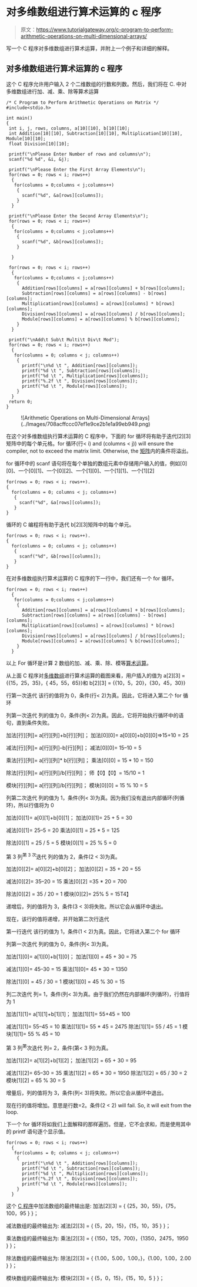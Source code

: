 # 对多维数组进行算术运算的 c 程序

> 原文：<https://www.tutorialgateway.org/c-program-to-perform-arithmetic-operations-on-multi-dimensional-arrays/>

写一个 C 程序对多维数组进行算术运算，并附上一个例子和详细的解释。

## 对多维数组进行算术运算的 c 程序

这个 C 程序允许用户输入 2 个二维数组的行数和列数。然后，我们将在 C. 中对多维数组进行加、减、乘、除等算术运算

```
/* C Program to Perform Arithmetic Operations on Matrix */
#include<stdio.h>

int main()
{
 int i, j, rows, columns, a[10][10], b[10][10];
 int Addition[10][10], Subtraction[10][10], Multiplication[10][10], Module[10][10];
 float Division[10][10];

 printf("\nPlease Enter Number of rows and columns\n");
 scanf("%d %d", &i, &j);

 printf("\nPlease Enter the First Array Elements\n");
 for(rows = 0; rows < i; rows++)
  {
   for(columns = 0;columns < j;columns++)
    {
      scanf("%d", &a[rows][columns]);
    }
  }

 printf("\nPlease Enter the Second Array Elements\n");
 for(rows = 0; rows < i; rows++)
  {
   for(columns = 0;columns < j;columns++)
    {
      scanf("%d", &b[rows][columns]);
    }

  }

 for(rows = 0; rows < i; rows++)
  {
   for(columns = 0;columns < j;columns++)
    {
      Addition[rows][columns] = a[rows][columns] + b[rows][columns];  
      Subtraction[rows][columns] = a[rows][columns] - b[rows][columns];  
      Multiplication[rows][columns] = a[rows][columns] * b[rows][columns];  
      Division[rows][columns] = a[rows][columns] / b[rows][columns];  
      Module[rows][columns] = a[rows][columns] % b[rows][columns];   
    }
  }

 printf("\nAdd\t Sub\t Multi\t Div\t Mod");
 for(rows = 0; rows < i; rows++)
  {
   for(columns = 0; columns < j; columns++)
    {
      printf("\n%d \t ", Addition[rows][columns]);
      printf("%d \t ", Subtraction[rows][columns]);
      printf("%d \t ", Multiplication[rows][columns]);
      printf("%.2f \t ", Division[rows][columns]);
      printf("%d \t ", Module[rows][columns]);
    }
  }
 return 0;
} 
```

<figure class="wp-block-image">![Arithmetic Operations on Multi-Dimensional Arrays](../Images/708acffccc07ef1e9ce2b1e1a99eb949.png)</figure>

在这个对多维数组执行算术运算的 C 程序中，下面的 for 循环将有助于迭代[2][3]矩阵中的每个单元格。for 循环(行< i) and (columns < j)) will ensure the compiler, not to exceed the matrix limit. Otherwise, the [矩阵](https://www.tutorialgateway.org/two-dimensional-array-in-c/)内的条件将溢出。

for 循环中的 scanf 语句将在每个单独的数组元素中存储用户输入的值，例如[0][0]、一个[0][1]、一个[0][2]、一个[1][0]、一个[1][1]、一个[1][2]

```
for(rows = 0; rows < i; rows++).
{
  for(columns = 0; columns < j; columns++)
   {
     scanf("%d", &a[rows][columns]);
   }
}
```

循环的 C 编程将有助于迭代 b[2][3]矩阵中的每个单元。

```
for(rows = 0; rows < i; rows++).
{
  for(columns = 0; columns < j; columns++)
   {
     scanf("%d", &b[rows][columns]);
   }
}
```

在对多维数组执行算术运算的 C 程序的下一行中，我们还有一个 for 循环。

```
for(rows = 0; rows < i; rows++)
  {
   for(columns = 0;columns < j;columns++)
    {
      Addition[rows][columns] = a[rows][columns] + b[rows][columns];  
      Subtraction[rows][columns] = a[rows][columns] - b[rows][columns];  
      Multiplication[rows][columns] = a[rows][columns] * b[rows][columns];  
      Division[rows][columns] = a[rows][columns] / b[rows][columns];  
      Module[rows][columns] = a[rows][columns] % b[rows][columns];   
    }
  }
```

以上 For 循环是计算 2 数组的加、减、乘、除、模等[算术运算](https://www.tutorialgateway.org/arithmetic-operators-in-c/)。

从上面 C 程序对[多维数组](https://www.tutorialgateway.org/multi-dimensional-array-in-c/)进行算术运算的截图来看，用户插入的值为
a[2][3] = {{15，25，35}，{ 45，55，65}}和
b[2][3] = {{10，5，20}，{30，45，30}}

行第一次迭代
该行的值将为 0，条件(行< 2)为真。因此，它将进入第二个 for 循环

列第一次迭代
列的值为 0，条件(列< 2)为真。因此，它将开始执行循环中的语句，直到条件失败。

加法[行][列]= a[行][列]+b[行][列]；
加法[0][0]= a[0][0]+b[0][0]=>15+10 = 25

减法[行][列]= a[行][列]–b[行][列]；
减法[0][0]= 15–10 = 5

乘法[行][列]= a[行][列]* b[行][列]；
乘法[0][0] = 15 * 10 = 150

除法[行][列]= a[行][列]/b[行][列]；
师【0】【0】= 15/10 = 1

模块[行][列]= a[行][列]/b[行][列]；
模块[0][0] = 15 % 10 = 5

列第二次迭代
列的值为 1，条件(列< 3)为真。因为我们没有退出内部循环(列循环)，所以行值将为 0

加法[0][1]= a[0][1]+b[0][1]；
加法[0][1]= 25 + 5 = 30

减法[0][1]= 25–5 = 20
乘法[0][1] = 25 * 5 = 125

除法[0][1] = 25 / 5 = 5
模块[0][1] = 25 % 5 = 0

第 3 列<sup>第 3 次</sup>迭代
列的值为 2，条件(2 < 3)为真。

加法[0][2]= a[0][2]+b[0][2]；
加法[0][2] = 35 + 20 = 55

减法[0][2]= 35–20 = 15
乘法[0][2] =35 * 20 = 700

除法[0][2] = 35 / 20 = 1
模块[0][2]= 25% 5 = 15T4】

递增后，列的值将为 3，条件(3 < 3)将失败。所以它会从循环中退出。

现在，该行的值将递增，并开始第二次行迭代

第一行迭代
该行的值为 1，条件(1 < 2)为真。因此，它将进入第二个 for 循环

列第一次迭代
列的值为 0，条件(列< 3)为真。

加法[1][0]= a[1][0]+b[1][0]；
加法[1][0] = 45 + 30 = 75

减法[1][0]= 45–30 = 15
乘法[1][0]= 45 * 30 = 1350

除法[1][0] = 45 / 30 = 1
模块[1][0] = 45 % 30 = 15

列二次迭代
列= 1，条件(列< 3)为真。由于我们仍然在内部循环(列循环)，行值将为 1

加法[1][1]= a[1][1]+b[1][1]；
加法[1][1]= 55+45 = 100

减法[1][1]= 55–45 = 10
乘法[[1][1]= 55 * 45 = 2475
除法[1][1]= 55 / 45 = 1
模块[1][1]= 55 % 45 = 10

第 3 列<sup>第</sup>次迭代
列= 2，条件(第< 3 列)为真。

加法[1][2]= a[1][2]+b[1][2]；
加法[1][2] = 65 + 30 = 95

减法[1][2]= 65–30 = 35
乘法[1][2] = 65 * 30 = 1950
除法[1][2] = 65 / 30 = 2
模块[1][2] = 65 % 30 = 5

增量后，列的值将为 3，条件(列< 3)将失败。所以它会从循环中退出。

现在行的值将增加。意思是行数=2。条件(2 < 2) will fail. So, it will exit from the loop.

下一个 for 循环将如我们上面解释的那样遍历。但是，它不会求和，而是使用其中的 printf 语句逐个显示值。

```
for(rows = 0; rows < i; rows++)
  {
   for(columns = 0; columns < j; columns++)
    {
      printf("\n%d \t ", Addition[rows][columns]);
      printf("%d \t ", Subtraction[rows][columns]);
      printf("%d \t ", Multiplication[rows][columns]);
      printf("%.2f \t ", Division[rows][columns]);
      printf("%d \t ", Module[rows][columns]);
    }
  }
```

这个 [C 程序](https://www.tutorialgateway.org/c-programming-examples/)中加法数组的最终输出是:
加法[2][3] = { {25，30，55}，{75，100，95 } }；

减法数组的最终输出为:
减法[2][3] = { {5，20，15}，{15，10，35 } }；

乘法数组的最终输出为:
乘法[2][3] = { {150，125，700}，{1350，2475，1950 } }；

除法数组的最终输出为:
除法[2][3] = { {1.00，5.00，1.00，}，{1.00，1.00，2.00 } }；

模块数组的最终输出为:
模块[2][3] = { {5，0，15}，{15，10，5 } }；